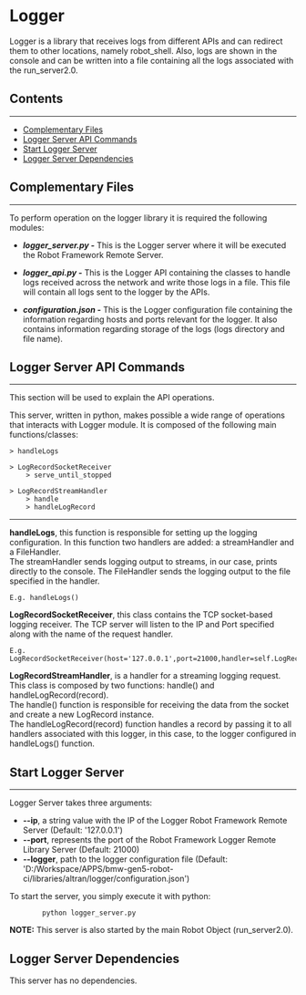 # **Logger**

Logger is a library that receives logs from different APIs and can redirect them to other locations, namely robot_shell.
Also, logs are shown in the console and can be written into a file containing all the logs associated with the run_server2.0.


## Contents
---

 * [Complementary Files](#complementary-files)
 * [Logger Server API Commands](#logger-server-api-commands)
 * [Start Logger Server](#start-logger-server)
 * [Logger Server Dependencies](#logger-server-dependencies)


## Complementary Files
---
To perform operation on the logger library it is required the following modules:

* ***logger_server.py -***  This is the Logger server where it will be executed the Robot Framework Remote Server.

* ***logger_api.py -***  This is the Logger API containing the classes to handle logs received across the network and write those logs in a file. This file will contain all logs sent to the logger by the APIs.  

* ***configuration.json -***  This is the Logger configuration file containing the information regarding hosts and ports relevant for the logger. It also contains information regarding storage of the logs (logs directory and file name).  

## Logger Server API Commands
---

This section will be used to explain the API operations.

This server, written in python, makes possible a wide range of operations that interacts with Logger module. It is composed of the following main functions/classes:

    > handleLogs

    > LogRecordSocketReceiver
        > serve_until_stopped

    > LogRecordStreamHandler
        > handle
        > handleLogRecord


---


**handleLogs**, this function is responsible for setting up the logging configuration.
    In this function two handlers are added: a streamHandler and a FileHandler.   
    The streamHandler sends logging output to streams, in our case, prints directly to the console.
    The FileHandler sends the logging output to the file specified in the handler.

    E.g. handleLogs()

**LogRecordSocketReceiver**, this class contains the TCP socket-based logging receiver. The TCP server will listen to the IP and Port specified along with the name of the request handler.

    E.g. LogRecordSocketReceiver(host='127.0.0.1',port=21000,handler=self.LogRecordStreamHandler)

**LogRecordStreamHandler**, is a handler for a streaming logging request.
    This class is composed by two functions: handle() and handleLogRecord(record).  
    The handle() function is responsible for receiving the data from the socket and create a new LogRecord instance.  
    The handleLogRecord(record) function handles a record by passing it to all handlers associated with this logger, in this case, to the logger configured in handleLogs() function.


## Start Logger Server
---

Logger Server takes three arguments:

* **--ip**, a string value with the IP of the Logger Robot Framework Remote Server (Default: '127.0.0.1')
* **--port**, represents the port of the Robot Framework Logger Remote Library Server (Default: 21000)
* **--logger**, path to the logger configuration file (Default: 'D:/Workspace/APPS/bmw-gen5-robot-ci/libraries/altran/logger/configuration.json')

To start the server, you simply execute it with python:

            python logger_server.py

**NOTE:** This server is also started by the main Robot Object (run_server2.0).

## Logger Server Dependencies

This server has no dependencies.
